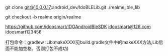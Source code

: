 git clone git@10.0.0.17:android_dev/IdoBLELib.git ./realme_ble_lib

git checkout -b realme origin/realme

https://github.com/idoosmart/IDOAndroidBleSDK
idoosmart@126.com
idoosmart123456

打包命令：gradlew :Lib:makeXXX(见build.gradle文件中的makeXXX方法,Lib后面不能加空格，否则打包不成功)